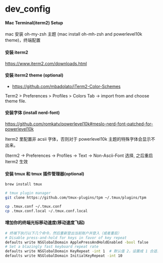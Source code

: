# dev_config

#### Mac Terminal(iterm2) Setup

mac 安装 oh-my-zsh 主题 (mac install oh-mh-zsh and powerlevel10k theme)，终端配置

#### 安装 iterm2

https://www.iterm2.com/downloads.html

#### 安装 iterm2 theme (optional)

- https://github.com/mbadolato/iTerm2-Color-Schemes

Term2 > Preferences > Profiles > Colors Tab -> import from and choose theme file.

#### 安装字体 (install nerd-font)

https://github.com/romkatv/powerlevel10k#meslo-nerd-font-patched-for-powerlevel10k

Iterm2 里配置非 acsii 字体，否则对于 powerlevel10k 主题的特殊字体会显示不出来。

(Iterm2 -> Preferences -> Profiles -> Text -> Non-Ascii-Font 选择, 之后重启 Iterm2 生效

#### 安装 tmux 和 tmux 插件管理器(optional)

```bash
brew install tmux

# tmux plugin manager
git clone https://github.com/tmux-plugins/tpm ~/.tmux/plugins/tpm

cp .tmux.conf ~/.tmux.conf
cp .tmux.conf.local ~/.tmux.conf.local
```

#### 增加你的终端光标移动速度(移动速度飞起)

```bash
# 终端下执行以下几个命令，然后重新登出当前账户并登入（或者重启）
# Disable press-and-hold for keys in favor of key repeat
defaults write NSGlobalDomain ApplePressAndHoldEnabled -bool false
# Set a blazingly fast keyboard repeat rate
defaults write NSGlobalDomain KeyRepeat -int 1  # 默认值 2，设置成 1 合适，设置成 0 就太快了
defaults write NSGlobalDomain InitialKeyRepeat -int 10
```

